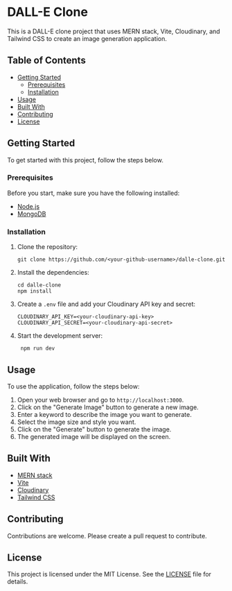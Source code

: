 # DALL-E Clone

This is a DALL-E clone project that uses MERN stack, Vite, Cloudinary, and Tailwind CSS to create an image generation application.

## Table of Contents

- [Getting Started](#getting-started)
  - [Prerequisites](#prerequisites)
  - [Installation](#installation)
- [Usage](#usage)
- [Built With](#built-with)
- [Contributing](#contributing)
- [License](#license)

## Getting Started

To get started with this project, follow the steps below.

### Prerequisites

Before you start, make sure you have the following installed:

- [Node.js](https://nodejs.org/en/)
- [MongoDB](https://www.mongodb.com/)

### Installation

1. Clone the repository:

       git clone https://github.com/<your-github-username>/dalle-clone.git

2. Install the dependencies:

       cd dalle-clone
       npm install

3. Create a `.env` file and add your Cloudinary API key and secret:

       CLOUDINARY_API_KEY=<your-cloudinary-api-key>
       CLOUDINARY_API_SECRET=<your-cloudinary-api-secret>

4. Start the development server:

        npm run dev
        

## Usage

To use the application, follow the steps below:

1. Open your web browser and go to `http://localhost:3000`.
2. Click on the "Generate Image" button to generate a new image.
3. Enter a keyword to describe the image you want to generate.
4. Select the image size and style you want.
5. Click on the "Generate" button to generate the image.
6. The generated image will be displayed on the screen.

## Built With

- [MERN stack](https://www.mongodb.com/mern-stack)
- [Vite](https://vitejs.dev/)
- [Cloudinary](https://cloudinary.com/)
- [Tailwind CSS](https://tailwindcss.com/)

## Contributing

Contributions are welcome. Please create a pull request to contribute.

## License

This project is licensed under the MIT License. See the [LICENSE](LICENSE) file for details.





